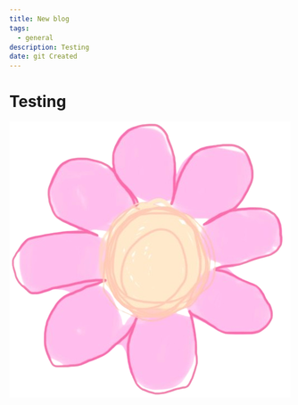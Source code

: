 ```yaml
---
title: New blog
tags:
  - general
description: Testing
date: git Created
---
```

# Testing

![](icon.png)
